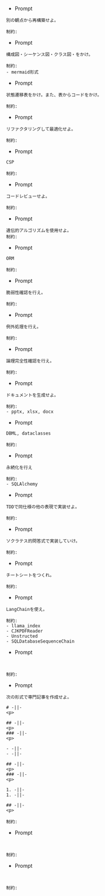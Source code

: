 - Prompt
```
別の観点から再構築せよ。

制約: 

```

- Prompt
```
構成図・シーケンス図・クラス図・をかけ。

制約: 
- mermaid形式

```

- Prompt
```
状態遷移表をかけ。また、表からコードをかけ。

制約: 

```

- Prompt
```
リファクタリングして最適化せよ。

制約: 

```

- Prompt
```
CSP

制約: 

```

- Prompt
```
コードレビューせよ。

制約: 

```

- Prompt
```
遺伝的アルゴリズムを使用せよ。
制約: 

```

- Prompt
```
ORM

制約: 

```

- Prompt
```
脆弱性確認を行え。

制約: 

```

- Prompt
```
例外処理を行え。

制約: 

```

- Prompt
```
論理完全性確認を行え。

制約: 

```

- Prompt
```
ドキュメントを生成せよ。

制約: 
- pptx, xlsx, docx
```

- Prompt
```
DBML, dataclasses

制約: 

```

- Prompt
```
永続化を行え

制約: 
- SQLAlchemy
```

- Prompt
```
TDDで同仕様の他の表現で実装せよ。

制約: 

```

- Prompt
```
ソクラテス的問答式で実装していけ。

制約: 

```

- Prompt
```
チートシートをつくれ。

制約: 

```

- Prompt
```
LangChainを使え。

制約: 
- llama_index
- CJKPDFReader
- Unstructed
- SQLDatabaseSequenceChain
```

- Prompt
```


制約: 

```

- Prompt
```
次の形式で専門記事を作成せよ。

# -||-
<p>

## -||-
<p>
### -||-
<p>

- -||-
- -||-

## -||-
<p>
### -||-
<p>

1. -||-
1. -||-

## -||-
<p>

制約: 

```

- Prompt
```


制約: 

```

- Prompt
```


制約: 

```

